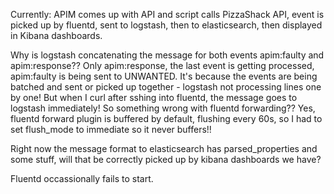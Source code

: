 Currently: APIM comes up with API and script calls PizzaShack API, event is picked up by fluentd, sent to logstash, then to elasticsearch, then displayed in Kibana dashboards.

Why is logstash concatenating the message for both events apim:faulty and apim:response?? 
Only apim:response, the last event is getting processed, apim:faulty is being sent to UNWANTED.
It's because the events are being batched and sent or picked up together - logstash not processing lines one by one!
But when I curl after sshing into fluentd, the message goes to logstash immediately! So something wrong with fluentd forwarding??
Yes, fluentd forward plugin is buffered by default, flushing every 60s, so I had to set flush_mode to immediate so it never buffers!!

Right now the message format to elasticsearch has parsed_properties and some stuff, will that be correctly picked up by kibana dashboards we have?

Fluentd occassionally fails to start. 
